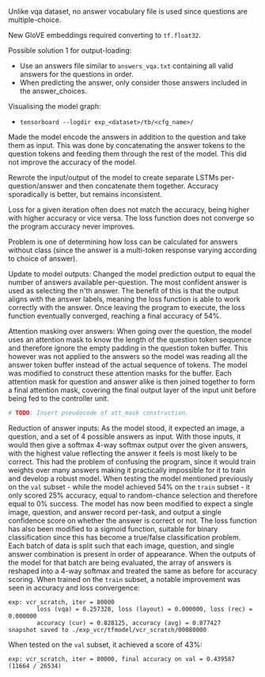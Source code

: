 Unlike vqa dataset, no answer vocabulary file is used since questions are multiple-choice.

New GloVE embeddings required converting to `tf.float32`.

Possible solution 1 for output-loading:
* Use an answers file similar to `answers_vqa.txt` containing all valid answers for the questions in order.
* When predicting the answer, only consider those answers included in the answer_choices.

Visualising the model graph:
* `tensorboard --logdir exp_<dataset>/tb/<cfg_name>/`

Made the model encode the answers in addition to the question and take them as input. This was done by concatenating the answer tokens to the question tokens and feeding them through the rest of the model. This did not improve the accuracy of the model.

Rewrote the input/output of the model to create separate LSTMs per-question/answer and then concatenate them together. Accuracy sporadically is better, but remains inconsistent.

Loss for a given iteration often does not match the accuracy, being higher with higher accuracy or vice versa. The loss function does not converge so the program accuracy never improves.

Problem is one of determining how loss can be calculated for answers without class (since the answer is a multi-token response varying according to choice of answer).

Update to model outputs:
Changed the model prediction output to equal the number of answers available per-question. The most confident answer is used as selecting the n'th answer.
The benefit of this is that the output aligns with the answer labels, meaning the loss function is able to work correctly with the answer.
Once leaving the program to execute, the loss function eventually converged, reaching a final accuracy of 54%.

Attention masking over answers:
When going over the question, the model uses an attention mask to know the length of the question token sequence and therefore ignore the empty padding in the question token buffer. This however was not applied to the answers so the model was reading all the answer token buffer instead of the actual sequence of tokens. The model was modified to construct these attention masks for the buffer.
Each attention mask for question and answer alike is then joined together to form a final attention mask, covering the final output layer of the input unit before being fed to the controller unit.

```python
# TODO: Insert pseudocode of att_mask construction.
```

Reduction of answer inputs:
As the model stood, it expected an image, a question, and a set of 4 possible answers as input. With those inputs, it would then give a softmax 4-way softmax output over the given answers, with the highest value reflecting the answer it feels is most likely to be correct. This had the problem of confusing the program, since it would train weights over many answers making it practically impossible for it to train and develop a robust model. When testing the model mentioned previously on the `val` subset - while the model achieved 54% on the `train` subset - it only scored 25% accuracy, equal to random-chance selection and therefore equal to 0% success.
The model has now been modified to expect a single image, question, and answer record per-task, and output a single confidence score on whether the answer is correct or not. The loss function has also been modified to a sigmoid function, suitable for binary classification since this has become a true/false classification problem. Each batch of data is split such that each image, question, and single answer combination is present in order of appearance. When the outputs of the model for that batch are being evaluated, the array of answers is reshaped into a 4-way softmax and treated the same as before for accuracy scoring. When trained on the `train` subset, a notable improvement was seen in accuracy and loss convergence:
```
exp: vcr_scratch, iter = 80000
        loss (vqa) = 0.257328, loss (layout) = 0.000000, loss (rec) = 0.000000
        accuracy (cur) = 0.828125, accuracy (avg) = 0.877427
snapshot saved to ./exp_vcr/tfmodel/vcr_scratch/00080000
```
When tested on the `val` subset, it achieved a score of 43%:
```
exp: vcr_scratch, iter = 80000, final accuracy on val = 0.439587 (11664 / 26534)
```

